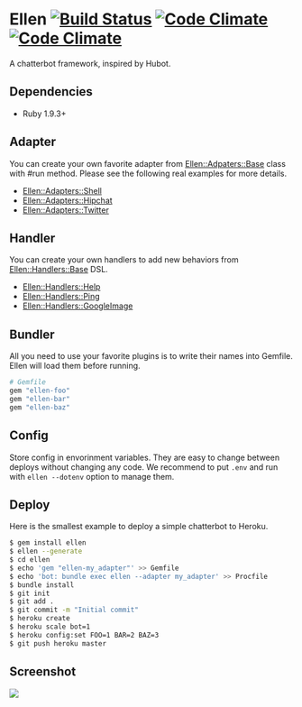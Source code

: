 # Ellen [![Build Status](https://travis-ci.org/r7kamura/ellen.png)](https://travis-ci.org/r7kamura/ellen) [![Code Climate](https://codeclimate.com/github/r7kamura/ellen.png)](https://codeclimate.com/github/r7kamura/ellen) [![Code Climate](https://codeclimate.com/github/r7kamura/ellen/coverage.png)](https://codeclimate.com/github/r7kamura/ellen)

A chatterbot framework, inspired by Hubot.

## Dependencies
* Ruby 1.9.3+

## Adapter
You can create your own favorite adapter from
[Ellen::Adpaters::Base](https://github.com/r7kamura/ellen/blob/master/lib/ellen/adapters/base.rb)
class with #run method. Please see the following real examples for more details.

* [Ellen::Adapters::Shell](https://github.com/r7kamura/ellen/blob/master/lib/ellen/adapters/shell.rb)
* [Ellen::Adapters::Hipchat](https://github.com/r7kamura/ellen-hipchat)
* [Ellen::Adapters::Twitter](https://github.com/r7kamura/ellen-twitter)

## Handler
You can create your own handlers to add new behaviors from
[Ellen::Handlers::Base](https://github.com/r7kamura/ellen/blob/master/lib/ellen/handlers/base.rb) DSL.

* [Ellen::Handlers::Help](https://github.com/r7kamura/ellen/blob/master/lib/ellen/handlers/help.rb)
* [Ellen::Handlers::Ping](https://github.com/r7kamura/ellen/blob/master/lib/ellen/handlers/ping.rb)
* [Ellen::Handlers::GoogleImage](https://github.com/r7kamura/ellen-google_image)

## Bundler
All you need to use your favorite plugins is to write their names into Gemfile.
Ellen will load them before running.

```ruby
# Gemfile
gem "ellen-foo"
gem "ellen-bar"
gem "ellen-baz"
```

## Config
Store config in envorinment variables.
They are easy to change between deploys without changing any code.
We recommend to put `.env` and run with `ellen --dotenv` option to manage them.

## Deploy
Here is the smallest example to deploy a simple chatterbot to Heroku.

```sh
$ gem install ellen
$ ellen --generate
$ cd ellen
$ echo 'gem "ellen-my_adapter"' >> Gemfile
$ echo 'bot: bundle exec ellen --adapter my_adapter' >> Procfile
$ bundle install
$ git init
$ git add .
$ git commit -m "Initial commit"
$ heroku create
$ heroku scale bot=1
$ heroku config:set FOO=1 BAR=2 BAZ=3
$ git push heroku master
```

## Screenshot
![](https://raw.githubusercontent.com/r7kamura/ellen/master/images/screenshot.png)
